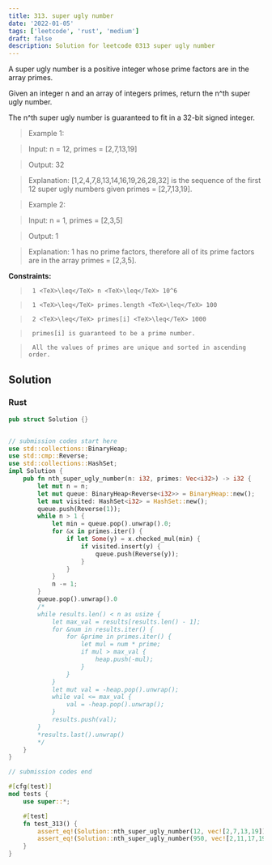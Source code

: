 ```yaml
---
title: 313. super ugly number
date: '2022-01-05'
tags: ['leetcode', 'rust', 'medium']
draft: false
description: Solution for leetcode 0313 super ugly number
---
```


 

  A super ugly number is a positive integer whose prime factors are in the array primes.

  Given an integer n and an array of integers primes, return the n^th super ugly number.

  The n^th super ugly number is guaranteed to fit in a 32-bit signed integer.

   

 >   Example 1:

  

 >   Input: n <TeX>=</TeX> 12, primes <TeX>=</TeX> [2,7,13,19]

 >   Output: 32

 >   Explanation: [1,2,4,7,8,13,14,16,19,26,28,32] is the sequence of the first 12 super ugly numbers given primes <TeX>=</TeX> [2,7,13,19].

  

 >   Example 2:

  

 >   Input: n <TeX>=</TeX> 1, primes <TeX>=</TeX> [2,3,5]

 >   Output: 1

 >   Explanation: 1 has no prime factors, therefore all of its prime factors are in the array primes <TeX>=</TeX> [2,3,5].

  

   

  **Constraints:**

  

 >   	1 <TeX>\leq</TeX> n <TeX>\leq</TeX> 10^6

 >   	1 <TeX>\leq</TeX> primes.length <TeX>\leq</TeX> 100

 >   	2 <TeX>\leq</TeX> primes[i] <TeX>\leq</TeX> 1000

 >   	primes[i] is guaranteed to be a prime number.

 >   	All the values of primes are unique and sorted in ascending order.


## Solution
### Rust
```rust
pub struct Solution {}


// submission codes start here
use std::collections::BinaryHeap;
use std::cmp::Reverse;
use std::collections::HashSet;
impl Solution {
    pub fn nth_super_ugly_number(n: i32, primes: Vec<i32>) -> i32 {
        let mut n = n;
        let mut queue: BinaryHeap<Reverse<i32>> = BinaryHeap::new();
        let mut visited: HashSet<i32> = HashSet::new();
        queue.push(Reverse(1));
        while n > 1 {
            let min = queue.pop().unwrap().0;
            for &x in primes.iter() {
                if let Some(y) = x.checked_mul(min) {
                    if visited.insert(y) {
                        queue.push(Reverse(y));
                    }
                }
            }
            n -= 1;
        }
        queue.pop().unwrap().0
        /*
        while results.len() < n as usize {
            let max_val = results[results.len() - 1];
            for &num in results.iter() {
                for &prime in primes.iter() {
                    let mul = num * prime;
                    if mul > max_val {
                        heap.push(-mul);
                    }
                }
            }
            let mut val = -heap.pop().unwrap();
            while val <= max_val {
                val = -heap.pop().unwrap();
            }
            results.push(val);
        }
        *results.last().unwrap()
        */
    }
}

// submission codes end

#[cfg(test)]
mod tests {
    use super::*;

    #[test]
    fn test_313() {
        assert_eq!(Solution::nth_super_ugly_number(12, vec![2,7,13,19]), 32);
        assert_eq!(Solution::nth_super_ugly_number(950, vec![2,11,17,19,23,29,31,41,53,59,67,73,79,89,101,127,137,139,149,163,167,179,181,191,197,223,239,241,251,263]), 12788);
    }
}

```
